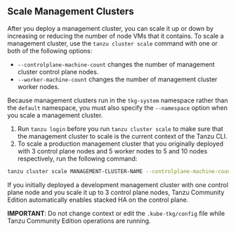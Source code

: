 ## Scale Management Clusters

After you deploy a management cluster, you can scale it up or down by increasing or reducing the number of node VMs that it contains. To scale a management cluster, use the `tanzu cluster scale` command with one or both of the following options:

* `--controlplane-machine-count` changes the number of management cluster control plane nodes.
* `--worker-machine-count` changes the number of management cluster worker nodes.

Because management clusters run in the `tkg-system` namespace rather than the `default` namespace, you must also specify the `--namespace` option when you scale a management cluster.

1. Run `tanzu login` before you run `tanzu cluster scale` to make sure that the management cluster to scale is the current context of the Tanzu CLI.
1. To scale a production management cluster that you originally deployed with 3 control plane nodes and 5 worker nodes to 5 and 10 nodes respectively, run the following command:

```sh
tanzu cluster scale MANAGEMENT-CLUSTER-NAME --controlplane-machine-count 5 --worker-machine-count 10 --namespace tkg-system
```

If you initially deployed a development management cluster with one control plane node and you scale it up to 3 control plane nodes, Tanzu Community Edition automatically enables stacked HA on the control plane.

**IMPORTANT**: Do not change context or edit the `.kube-tkg/config` file while Tanzu Community Edition operations are running.